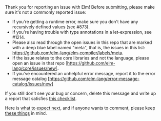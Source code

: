 Thank you for reporting an issue with Elm! Before submitting, please make sure it's not a commonly reported issue:

* If you're getting a runtime error, make sure you don't have any recursively defined values (see #873).
* If you're having trouble with type annotations in a let-expression, see #1214.
* Please also read through the open issues in this repo that are marked with a deep blue label named "meta", that is, the issues in this list: https://github.com/elm-lang/elm-compiler/labels/meta.
* If the issue relates to the core libraries and not the language, please open an issue in that repo [https://github.com/elm-lang/core/issues/new].
* If you've encountered an unhelpful error message, report it to the error message catalog [https://github.com/elm-lang/error-message-catalog/issues/new]

If you still don't see your bug or concern, delete this message and write up a report that satisfies [this checklist](https://github.com/process-bot/contribution-checklist/blob/master/participation.md).

Here is [what to expect next](https://github.com/process-bot/contribution-checklist/blob/master/expectations.md), and if anyone wants to comment, please keep [these things](https://github.com/process-bot/contribution-checklist/blob/master/participation.md) in mind.

